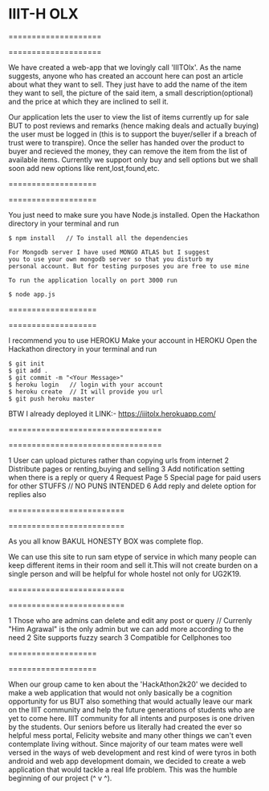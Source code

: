 # IIIT-H OLX

====================
<!-- Our Project -->
====================

We have created a web-app that we lovingly call 'IIITOlx'. As the name suggests, 
anyone who has created an account here can post an article about what they want to sell. 
They just have to add the name of the item they want to sell, the picture of the said item, 
a small description(optional) and the price at which they are inclined to sell it.

Our application lets the user to view the list of items currently up for sale BUT to 
post reviews and remarks (hence making deals and actually buying) the user must be 
logged in (this is to support the buyer/seller if a breach of trust were to transpire). 
Once the seller has handed over the product to buyer and recieved the money, 
they can remove the item from the list of available items. Currently we support only buy 
and sell options but we shall soon add new options like rent,lost,found,etc.

===================
<!-- APP SETUP -->
===================

You just need to make sure you have Node.js installed.
Open the Hackathon directory in your terminal and run
    
    $ npm install   // To install all the dependencies

    For Mongodb server I have used MONGO ATLAS but I suggest
    you to use your own mongodb server so that you disturb my
    personal account. But for testing purposes you are free to use mine

    To run the application locally on port 3000 run
    
    $ node app.js

===================
<!-- DEPLOYING -->
===================

I recommend you to use HEROKU
Make your account in HEROKU
Open the Hackathon directory in your terminal and run

    $ git init
    $ git add .
    $ git commit -m "<Your Message>"
    $ heroku login   // login with your account
    $ heroku create  // It will provide you url
    $ git push heroku master

BTW I already deployed it 
LINK:- https://iiitolx.herokuapp.com/

=================================
<!-- FURTHER IDEAS We can Add-->
=================================

1  User can upload pictures rather than copying urls from internet
2  Distribute pages or renting,buying and selling
3  Add notification setting when there is a reply or query
4  Request Page
5  Special page for paid users for other STUFFS // NO PUNS INTENDED
6  Add reply and delete option for replies also

=========================
<!-- Need of website -->
=========================

As you all know BAKUL HONESTY BOX was complete flop.

We can use this site to run sam etype of service in which
many people can keep different items in their room and sell
it.This will not create burden on a single person and will be
helpful for whole hostel not only for UG2K19.

=========================
<!-- SPECIAL FEATURES -->
=========================

1  Those who are admins can delete and edit any post or query
    // Currenly "Him Agrawal" is the only admin but we can add more according to the need
2  Site supports fuzzy search
3  Compatible for Cellphones too

===================
<!-- Motivation -->
===================

When our group came to ken about the 'HackAthon2k20' we decided to make a web application that 
would not only basically be a cognition opportunity for us BUT also something that would actually 
leave our mark on the IIIT community and help the future generations of students who are yet to come here. 
IIIT community for all intents and purposes is one driven by the students. Our seniors before us literally 
had created the ever so helpful mess portal, Felicity website and many other things we can't even contemplate 
living without. Since majority of our team mates were well versed in the ways of web development and rest kind 
of were tyros in both android and web app development domain, we decided to create a web application 
that would tackle a real life problem. This was the humble beginning of our project (^ v ^).



   

